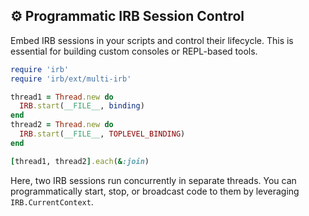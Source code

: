 ## ⚙️ Programmatic IRB Session Control
Embed IRB sessions in your scripts and control their lifecycle. This is essential for building custom consoles or REPL-based tools.

```ruby
require 'irb'
require 'irb/ext/multi-irb'

thread1 = Thread.new do
  IRB.start(__FILE__, binding)
end
thread2 = Thread.new do
  IRB.start(__FILE__, TOPLEVEL_BINDING)
end

[thread1, thread2].each(&:join)
```

Here, two IRB sessions run concurrently in separate threads. You can programmatically start, stop, or broadcast code to them by leveraging `IRB.CurrentContext`.